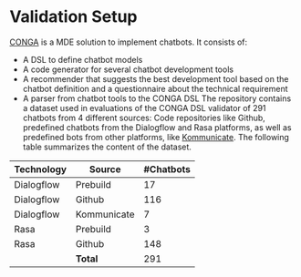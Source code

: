 # Validation Setup
[CONGA](https://saraperezsoler.github.io/CONGA/) is a MDE solution to implement chatbots. It consists of:
- A DSL to define chatbot models
- A code generator for several chatbot development tools
- A recommender that suggests the best development tool based on the chatbot definition and a questionnaire about the technical requirement
- A parser from chatbot tools to the CONGA DSL
The repository contains a dataset used in evaluations of the CONGA DSL validator of 291 chatbots from 4 different sources: Code repositories like Github, predefined chatbots from the Dialogflow and Rasa platforms, as well as predefined bots from other platforms, like [Kommunicate](https://www.kommunicate.io/). The following table summarizes the content of the dataset.

| **Technology** | **Source**  | **#Chatbots** |
|----------------|-------------|---------------|
| Dialogflow     | Prebuild    | 17            |
| Dialogflow     | Github      | 116           |
| Dialogflow     | Kommunicate | 7             |
| Rasa           | Prebuild    | 3             |
| Rasa           | Github      | 148           |
|                | **Total**   | 291           |

